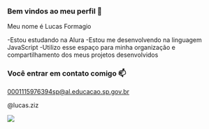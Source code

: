 ### Bem vindos ao meu perfil 🖤

Meu nome é Lucas Formagio

-Estou estudando na Alura
-Estou me desenvolvendo na linguagem JavaScript
-Utilizo esse espaço para minha organização e compartilhamento dos meus projetos desenvolvidos

### Você entrar em contato comigo 📫

0001115976394sp@al.educacao.sp.gov.br

@lucas.ziz


![](https://tenor.com/pt-BR/view/memphis-depay-memphis-dutch-lion-number10-gif-13773615)
